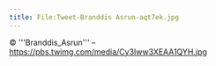 ```yaml
---
title: File:Tweet-Branddis Asrun-aqt7ek.jpg
---
```


© '''Branddis_Asrun''' – https://pbs.twimg.com/media/Cy3Iww3XEAA1QYH.jpg